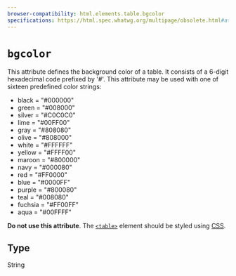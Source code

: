 ```yaml
---
browser-compatibility: html.elements.table.bgcolor
specifications: https://html.spec.whatwg.org/multipage/obsolete.html#attr-table-bgcolor
---
```


# `bgcolor`

This attribute defines the background color of a table. It consists of a 6-digit hexadecimal code prefixed by '#'. This attribute may be used with one of sixteen predefined color strings:

* black = "#000000"
* green = "#008000"
* silver = "#C0C0C0"
* lime = "#00FF00"
* gray = "#808080"
* olive = "#808000"
* white = "#FFFFFF"
* yellow = "#FFFF00"
* maroon = "#800000"
* navy = "#000080"
* red = "#FF0000"
* blue = "#0000FF"
* purple = "#800080"
* teal = "#008080"
* fuchsia = "#FF00FF"
* aqua = "#00FFFF"

**Do not use this attribute**. The [`<table>`](https://developer.mozilla.org/en-US/docs/Web/HTML/Element/table) element should be styled using [CSS](https://developer.mozilla.org/en-US/docs/CSS).

## Type

String
